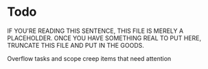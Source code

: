 # Todo

IF YOU'RE READING THIS SENTENCE, THIS FILE IS MERELY A PLACEHOLDER. ONCE YOU HAVE SOMETHING REAL TO PUT HERE, TRUNCATE THIS FILE AND PUT IN THE GOODS.

Overflow tasks and scope creep items that need attention
